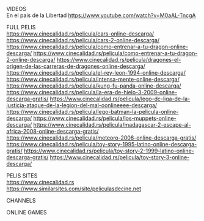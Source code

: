 
VIDEOS  
En el pais de la Libertad
https://www.youtube.com/watch?v=M0aAL-TncgA

FULL PELIS  
https://www.cinecalidad.rs/pelicula/cars-online-descarga/
https://www.cinecalidad.rs/pelicula/cars-2-online-descarga/
https://www.cinecalidad.rs/pelicula/como-entrenar-a-tu-dragon-online-descarga/
https://www.cinecalidad.rs/pelicula/como-entrenar-a-tu-dragon-2-online-descarga/
https://www.cinecalidad.rs/pelicula/dragones-el-origen-de-las-carreras-de-dragones-online-descarga/
https://www.cinecalidad.rs/pelicula/el-rey-leon-1994-online-descarga/
https://www.cinecalidad.rs/pelicula/intensa-mente-online-descarga/
https://www.cinecalidad.rs/pelicula/kung-fu-panda-online-descarga/
https://www.cinecalidad.rs/pelicula/la-era-de-hielo-3-2009-online-descarga-gratis/
https://www.cinecalidad.rs/pelicula/lego-dc-liga-de-la-justicia-ataque-de-la-legion-del-mal-oonlineeee-descarga/
https://www.cinecalidad.rs/pelicula/lego-batman-la-pelicula-online-descarga/
https://www.cinecalidad.rs/pelicula/los-muppets-online-descarga/
https://www.cinecalidad.rs/pelicula/madagascar-2-escape-al-africa-2008-online-descarga-gratis/
https://www.cinecalidad.rs/pelicula/meteoro-2008-online-descarga-gratis/
https://www.cinecalidad.rs/pelicula/toy-story-1995-latino-online-descarga-gratis/
https://www.cinecalidad.rs/pelicula/toy-story-2-1999-latino-online-descarga-gratis/
https://www.cinecalidad.rs/pelicula/toy-story-3-online-descarga/

PELIS SITES  
https://www.cinecalidad.rs
https://www.similarsites.com/site/peliculasdecine.net


CHANNELS  


ONLINE GAMES  


